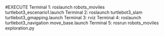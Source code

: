 #EXECUTE
Terminal 1: roslaunch robots_moviles turtlebot3_escenario1.launch
Terminal 2: roslaunch turtlebot3_slam turtlebot3_gmapping.launch
Terminal 3: rviz
Terminal 4: roslaunch turtlebot3_navigation move_base.launch
Terminal 5: rosrun robots_moviles exploration.py
